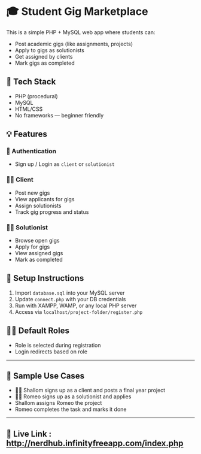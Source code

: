 # 🎓 Student Gig Marketplace

This is a simple PHP + MySQL web app where students can:
- Post academic gigs (like assignments, projects)
- Apply to gigs as solutionists
- Get assigned by clients
- Mark gigs as completed

## 🔧 Tech Stack
- PHP (procedural)
- MySQL
- HTML/CSS
- No frameworks — beginner friendly

## 💡 Features
### 👤 Authentication
- Sign up / Login as `client` or `solutionist`

### 🧑‍💼 Client
- Post new gigs
- View applicants for gigs
- Assign solutionists
- Track gig progress and status

### 🧑‍🔧 Solutionist
- Browse open gigs
- Apply for gigs
- View assigned gigs
- Mark as completed

## 🧪 Setup Instructions
1. Import `database.sql` into your MySQL server
2. Update `connect.php` with your DB credentials
3. Run with XAMPP, WAMP, or any local PHP server
4. Access via `localhost/project-folder/register.php`

## 👨‍🏫 Default Roles
- Role is selected during registration
- Login redirects based on role

---

## 📸 Sample Use Cases
- 👩‍🎓 Shallom signs up as a client and posts a final year project
- 👨‍💻 Romeo signs up as a solutionist and applies
- Shallom assigns Romeo the project
- Romeo completes the task and marks it done

---

## 🔗 Live Link : http://nerdhub.infinityfreeapp.com/index.php
